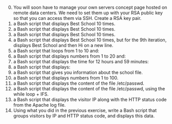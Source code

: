 0. You will soon have to manage your own servers concept page hosted on remote data centers. We need to set them up with your RSA public key so that you can access them via SSH. Create a RSA key pair.
1. a Bash script that displays Best School 10 times.
2.  a Bash script that displays Best School 10 times.
3. a Bash script that displays Best School 10 times.
4. a Bash script that displays Best School 10 times, but for the 9th iteration, displays Best School and then Hi on a new line.
5. a Bash script that loops from 1 to 10 and:
6. a Bash script that displays numbers from 1 to 20 and:
7.  a Bash script that displays the time for 12 hours and 59 minutes:
8.  a Bash script that displays:
9. a Bash script that gives you information about the school file.
10. a Bash script that displays numbers from 1 to 100.
11. a Bash script that displays the content of the file /etc/passwd.
12. a Bash script that displays the content of the file /etc/passwd, using the while loop + IFS.
13. a Bash script that displays the visitor IP along with the HTTP status code from the Apache log file.
14. Using what you did in the previous exercise, write a Bash script that groups visitors by IP and HTTP status code, and displays this data.
